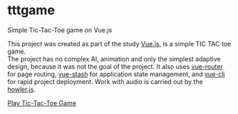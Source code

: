 # tttgame
Simple Tic-Tac-Toe game on Vue.js

This project was created as part of the study <a class="about-page--link" href="https://github.com/vuejs/vue" target="_blank">Vue.js</a>, 
is a simple TIC TAC toe game.<br />
The project has no complex AI, animation and only the simplest adaptive design, because it was not the goal of the project.
It also uses <a class="about-page--link" href="https://github.com/vuejs/vue-router" target="_blank">vue-router</a>
for page routing, <a class="about-page--link" href="https://github.com/cklmercer/vue-stash" target="_blank">vue-stash</a>
for application state management, and <a class="about-page--link" href="https://github.com/vuejs/vue-cli" target="_blank">vue-cli</a> for rapid project deployment. Work with audio is carried out by the <a class="about-page--link" href="https://github.com/goldfire/howler.js" target="_blank">howler.js</a>.

[Play Tic-Tac-Toe Game](https://gonzokiselev.github.io/#/)
